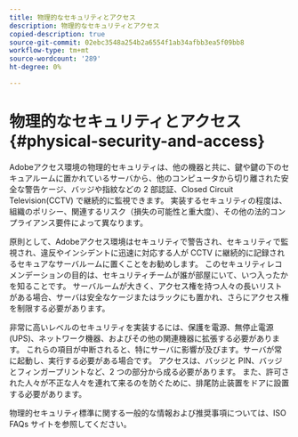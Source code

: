 ```yaml
---
title: 物理的なセキュリティとアクセス
description: 物理的なセキュリティとアクセス
copied-description: true
source-git-commit: 02ebc3548a254b2a6554f1ab34afbb3ea5f09bb8
workflow-type: tm+mt
source-wordcount: '289'
ht-degree: 0%

---
```


# 物理的なセキュリティとアクセス {#physical-security-and-access}

Adobeアクセス環境の物理的セキュリティは、他の機器と共に、鍵や鍵の下のセキュアルームに置かれているサーバから、他のコンピュータから切り離された安全な警告ケージ、バッジや指紋などの 2 部認証、Closed Circuit Television(CCTV) で継続的に監視できます。 実装するセキュリティの程度は、組織のポリシー、関連するリスク（損失の可能性と重大度）、その他の法的コンプライアンス要件によって異なります。

原則として、Adobeアクセス環境はセキュリティで警告され、セキュリティで監視され、違反やインシデントに迅速に対応する人が CCTV に継続的に記録されるセキュアなサーバルームに置くことをお勧めします。 このセキュリティレコメンデーションの目的は、セキュリティチームが誰が部屋にいて、いつ入ったかを知ることです。 サーバルームが大きく、アクセス権を持つ人々の長いリストがある場合、サーバは安全なケージまたはラックにも置かれ、さらにアクセス権を制限する必要があります。

非常に高いレベルのセキュリティを実装するには、保護を電源、無停止電源 (UPS)、ネットワーク機器、およびその他の関連機器に拡張する必要があります。 これらの項目が中断されると、特にサーバに影響が及びます。サーバが常に起動し、実行する必要がある場合です。 アクセスは、バッジと PIN、バッジとフィンガープリントなど、2 つの部分から成る必要があります。 また、許可された人々が不正な人々を連れて来るのを防ぐために、排尾防止装置をドアに設置する必要があります。

物理的セキュリティ標準に関する一般的な情報および推奨事項については、ISO FAQs サイトを参照してください。
